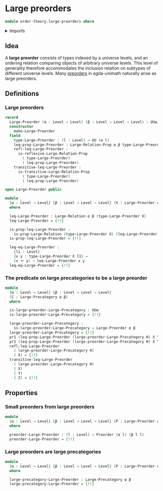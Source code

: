 # Large preorders

```agda
module order-theory.large-preorders where
```

<details><summary>Imports</summary>

```agda
open import category-theory.large-precategories

open import foundation.dependent-pair-types
open import foundation.identity-types
open import foundation.large-binary-relations
open import foundation.propositions
open import foundation.sets
open import foundation.universe-levels

open import order-theory.preorders
```

</details>

## Idea

A **large preorder** consists of types indexed by a universe levels, and an
ordering relation comparing objects of arbitrary universe levels. This level of
generality therefore accommodates the inclusion relation on subtypes of
different universe levels. Many [preorders](order-theory.preorders.md) in
agda-unimath naturally arise as large preorders.

## Definitions

### Large preorders

```agda
record
  Large-Preorder (α : Level → Level) (β : Level → Level → Level) : UUω where
  constructor
    make-Large-Preorder
  field
    type-Large-Preorder : (l : Level) → UU (α l)
    leq-prop-Large-Preorder : Large-Relation-Prop α β type-Large-Preorder
    refl-leq-Large-Preorder :
      is-reflexive-Large-Relation-Prop
        ( type-Large-Preorder)
        ( leq-prop-Large-Preorder)
    transitive-leq-Large-Preorder :
      is-transitive-Large-Relation-Prop
        ( type-Large-Preorder)
        ( leq-prop-Large-Preorder)

open Large-Preorder public

module _
  {α : Level → Level} {β : Level → Level → Level} (X : Large-Preorder α β)
  where

  leq-Large-Preorder : Large-Relation α β (type-Large-Preorder X)
  leq-Large-Preorder = {!!}

  is-prop-leq-Large-Preorder :
    is-prop-Large-Relation (type-Large-Preorder X) (leq-Large-Preorder)
  is-prop-leq-Large-Preorder = {!!}

  leq-eq-Large-Preorder :
    {l1 : Level}
    {x y : type-Large-Preorder X l1} →
    (x ＝ y) → leq-Large-Preorder x y
  leq-eq-Large-Preorder = {!!}
```

### The predicate on large precategories to be a large preorder

```agda
module _
  {α : Level → Level} {β : Level → Level → Level}
  (C : Large-Precategory α β)
  where

  is-large-preorder-Large-Precategory : UUω
  is-large-preorder-Large-Precategory = {!!}

  large-preorder-Large-Precategory :
    is-large-preorder-Large-Precategory → Large-Preorder α β
  large-preorder-Large-Precategory = {!!}
  pr1 (leq-prop-Large-Preorder (large-preorder-Large-Precategory H) X Y) = {!!}
  pr2 (leq-prop-Large-Preorder (large-preorder-Large-Precategory H) X Y) = {!!}
  refl-leq-Large-Preorder
    ( large-preorder-Large-Precategory H)
    ( X) = {!!}
  transitive-leq-Large-Preorder
    ( large-preorder-Large-Precategory H)
    ( X)
    ( Y)
    ( Z) = {!!}
```

## Properties

### Small preorders from large preorders

```agda
module _
  {α : Level → Level} {β : Level → Level → Level} (P : Large-Preorder α β)
  where

  preorder-Large-Preorder : (l : Level) → Preorder (α l) (β l l)
  preorder-Large-Preorder = {!!}
```

### Large preorders are large precategories

```agda
module _
  {α : Level → Level} {β : Level → Level → Level} (P : Large-Preorder α β)
  where

  large-precategory-Large-Preorder : Large-Precategory α β
  large-precategory-Large-Preorder = {!!}
```
